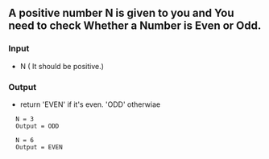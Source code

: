 ## A positive number N is given to you and You need to check Whether a Number is Even or Odd.


### Input
- N ( It should be positive.)

### Output
- return 'EVEN' if it's even.
          'ODD' otherwiae


```
  N = 3
  Output = ODD
  
  N = 6
  Output = EVEN
```

